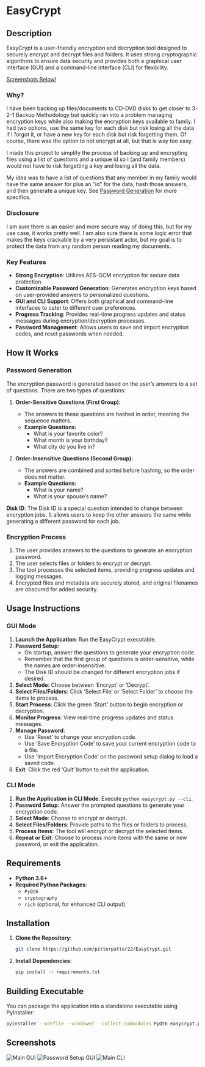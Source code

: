 # EasyCrypt

## Description

EasyCrypt is a user-friendly encryption and decryption tool designed to securely encrypt and decrypt files and folders. It uses strong cryptographic algorithms to ensure data security and provides both a graphical user interface (GUI) and a command-line interface (CLI) for flexibility.

[Screenshots Below!](#screenshots)

### Why?

I have been backing up files/documents to CD-DVD disks to get closer to 3-2-1 Backup Methodology but quickly ran into a problem managing encryption keys while also making the encryption keys available to family. I had two options, use the same key for each disk but risk losing all the data if I forgot it, or have a new key for each disk but risk forgetting them. Of course, there was the option to not encrypt at all, but that is way too easy. 

I made this project to simplify the process of backing up and encrypting files using a list of questions and a unique id so I (and family members) would not have to risk forgetting a key and losing all the data.

My idea was to have a list of questions that any member in my family would have the same answer for plus an "id" for the data, hash those answers, and then generate a unique key. See [Password Generation](#Password-Generation) for more specifics. 

### Disclosure

I am sure there is an easier and more secure way of doing this, but for my use case, it works pretty well. I am also sure there is some logic error that makes the keys crackable by a very persistant actor, but my goal is to protect the data from any random person reading my documents. 

### Key Features

- **Strong Encryption**: Utilizes AES-GCM encryption for secure data protection.
- **Customizable Password Generation**: Generates encryption keys based on user-provided answers to personalized questions.
- **GUI and CLI Support**: Offers both graphical and command-line interfaces to cater to different user preferences.
- **Progress Tracking**: Provides real-time progress updates and status messages during encryption/decryption processes.
- **Password Management**: Allows users to save and import encryption codes, and reset passwords when needed.


## How It Works

### Password Generation

The encryption password is generated based on the user’s answers to a set of questions. There are two types of questions:

1. **Order-Sensitive Questions (First Group):**
   - The answers to these questions are hashed in order, meaning the sequence matters.
   - **Example Questions:**
     - What is your favorite color?
     - What month is your birthday?
     - What city do you live in?

2. **Order-Insensitive Questions (Second Group):**
   - The answers are combined and sorted before hashing, so the order does not matter.
   - **Example Questions:**
     - What is your name?
     - What is your spouse’s name?

**Disk ID**: The Disk ID is a special question intended to change between encryption jobs. It allows users to keep the other answers the same while generating a different password for each job.

### Encryption Process

1. The user provides answers to the questions to generate an encryption password.
2. The user selects files or folders to encrypt or decrypt.
3. The tool processes the selected items, providing progress updates and logging messages.
4. Encrypted files and metadata are securely stored, and original filenames are obscured for added security.

## Usage Instructions

### GUI Mode

1. **Launch the Application**: Run the EasyCrypt executable.
2. **Password Setup**:
   - On startup, answer the questions to generate your encryption code.
   - Remember that the first group of questions is order-sensitive, while the names are order-insensitive.
   - The Disk ID should be changed for different encryption jobs if desired.
3. **Select Mode**: Choose between ‘Encrypt’ or ‘Decrypt’.
4. **Select Files/Folders**: Click ‘Select File’ or ‘Select Folder’ to choose the items to process.
5. **Start Process**: Click the green ‘Start’ button to begin encryption or decryption.
6. **Monitor Progress**: View real-time progress updates and status messages.
7. **Manage Password**:
   - Use ‘Reset’ to change your encryption code.
   - Use ‘Save Encryption Code’ to save your current encryption code to a file.
   - Use ‘Import Encryption Code’ on the password setup dialog to load a saved code.
8. **Exit**: Click the red ‘Quit’ button to exit the application.

### CLI Mode

1. **Run the Application in CLI Mode**: Execute `python easycrypt.py --cli`.
2. **Password Setup**: Answer the prompted questions to generate your encryption code.
3. **Select Mode**: Choose to encrypt or decrypt.
4. **Select Files/Folders**: Provide paths to the files or folders to process.
5. **Process Items**: The tool will encrypt or decrypt the selected items.
6. **Repeat or Exit**: Choose to process more items with the same or new password, or exit the application.

## Requirements

- **Python 3.6+**
- **Required Python Packages**:
  - `PyQt6`
  - `cryptography`
  - `rich` (optional, for enhanced CLI output)

## Installation

1. **Clone the Repository**:

   ```bash
   git clone https://github.com/pitterpatter22/EasyCrypt.git
   ```

2. **Install Dependencies**:

   ```bash
   pip install -r requirements.txt
   ```

## Building Executable

You can package the application into a standalone executable using PyInstaller:


   ```bash
   pyinstaller --onefile --windowed --collect-submodules PyQt6 easycrypt.py
   ```



## Screenshots

![Main GUI](screenshots/easycrypt_main.png)
![Password Setup GUI](screenshots/easycrypt_password_setup.png)
![Main CLI](screenshots/easycrypt_cli.png)